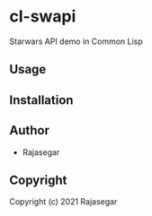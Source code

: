 # cl-swapi
Starwars API demo in Common Lisp



## Usage

## Installation

## Author

* Rajasegar

## Copyright

Copyright (c) 2021 Rajasegar

